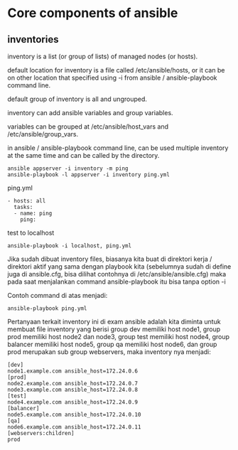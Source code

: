 # Core components of ansible

## inventories

inventory is a list (or group of lists) of managed nodes (or hosts).

default location for inventory is a file called /etc/ansible/hosts, or it can be on other location that specified using -i <path> from ansible / ansible-playbook command line.

default group of inventory is all and ungrouped.

inventory can add ansible variables and group variables.

variables can be grouped at /etc/ansible/host_vars and /etc/ansible/group_vars.

in ansible / ansible-playbook command line, can be used multiple inventory at the same time and can be called by the directory.
```
ansible appserver -i inventory -m ping
ansible-playbook -l appserver -i inventory ping.yml
```
ping.yml
```
- hosts: all
  tasks:
  - name: ping
    ping:
```
test to localhost
```
ansible-playbook -i localhost, ping.yml
```
Jika sudah dibuat inventory files, biasanya kita buat di direktori kerja / direktori aktif yang sama dengan playbook kita (sebelumnya sudah di define juga di ansible.cfg, bisa dilihat contohnya di /etc/ansible/ansible.cfg) maka pada saat menjalankan command ansible-playbook itu bisa tanpa option -i

Contoh command di atas menjadi:
```
ansible-playbook ping.yml
```

Pertanyaan terkait inventory ini di exam ansible adalah kita diminta untuk membuat file inventory yang berisi group dev memiliki host node1, group prod memiliki host node2 dan node3, group test memiliki host node4, group balancer memiliki host node5, group qa memiliki host node6, dan group prod merupakan sub group webservers, maka inventory nya menjadi:
```
[dev]
node1.example.com ansible_host=172.24.0.6
[prod]
node2.example.com ansible_host=172.24.0.7
node3.example.com ansible_host=172.24.0.8
[test]
node4.example.com ansible_host=172.24.0.9
[balancer]
node5.example.com ansible_host=172.24.0.10
[qa]
node6.example.com ansible_host=172.24.0.11
[webservers:children]
prod
```
